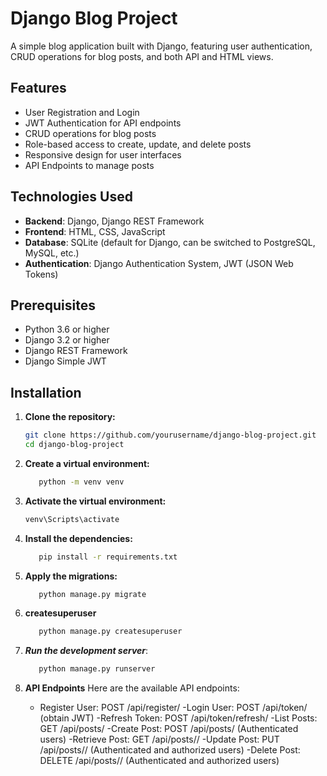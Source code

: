 # Django Blog Project

A simple blog application built with Django, featuring user authentication, CRUD operations for blog posts, and both API and HTML views.

## Features

- User Registration and Login
- JWT Authentication for API endpoints
- CRUD operations for blog posts
- Role-based access to create, update, and delete posts
- Responsive design for user interfaces
- API Endpoints to manage posts

## Technologies Used

- **Backend**: Django, Django REST Framework
- **Frontend**: HTML, CSS, JavaScript
- **Database**: SQLite (default for Django, can be switched to PostgreSQL, MySQL, etc.)
- **Authentication**: Django Authentication System, JWT (JSON Web Tokens)

## Prerequisites

- Python 3.6 or higher
- Django 3.2 or higher
- Django REST Framework
- Django Simple JWT

## Installation

1. **Clone the repository:**

   ```bash
   git clone https://github.com/yourusername/django-blog-project.git
   cd django-blog-project

2. **Create a virtual environment:**
   ```bash
      python -m venv venv


3. **Activate the virtual environment:**
  
   ```bash
   venv\Scripts\activate


4. **Install the dependencies:**
   
   ```bash
      pip install -r requirements.txt


5. **Apply the migrations:**

   ```bash
      python manage.py migrate
6. **createsuperuser**
   ```bash
      python manage.py createsuperuser

7. ***Run the development server***:
   ```bash
      python manage.py runserver

8. **API Endpoints**
   Here are the available API endpoints:
   - Register User: POST /api/register/
   -Login User: POST /api/token/ (obtain JWT)
   -Refresh Token: POST /api/token/refresh/
   -List Posts: GET /api/posts/
   -Create Post: POST /api/posts/ (Authenticated users)
   -Retrieve Post: GET /api/posts/<id>/
   -Update Post: PUT /api/posts/<id>/ (Authenticated and authorized users)
   -Delete Post: DELETE /api/posts/<id>/ (Authenticated and authorized users)



